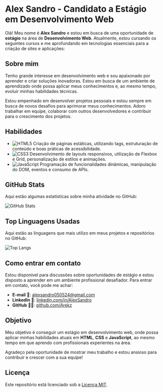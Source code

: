 # Alex Sandro - Candidato a Estágio em Desenvolvimento Web

Olá! Meu nome é **Alex Sandro** e estou em busca de uma oportunidade de **estágio** na área de **Desenvolvimento Web**. Atualmente, estou cursando os seguintes cursos e me aprofundando em tecnologias essenciais para a criação de sites e aplicações:

## Sobre mim

Tenho grande interesse em desenvolvimento web e sou apaixonado por aprender e criar soluções inovadoras. Estou em busca de um ambiente de aprendizado onde possa aplicar meus conhecimentos e, ao mesmo tempo, evoluir minhas habilidades técnicas.

Estou empenhado em desenvolver projetos pessoais e estou sempre em busca de novos desafios para aprimorar meus conhecimentos. Adoro trabalhar em equipe, colaborar com outros desenvolvedores e contribuir para o crescimento dos projetos.

## Habilidades

-  ![HTML5](https://img.shields.io/badge/HTML5-E34F26?style=for-the-badge&logo=html5&logoColor=white) Criação de páginas estáticas, utilizando tags, estruturação de conteúdo e boas práticas de acessibilidade.
-  ![CSS3](https://img.shields.io/badge/CSS3-1572B6?style=for-the-badge&logo=css3&logoColor=white) Desenvolvimento de layouts responsivos, utilização de Flexbox e Grid, personalização de estilos e animações.
-  ![JavaScript](https://img.shields.io/badge/JavaScript-F7DF1E?style=for-the-badge&logo=javascript&logoColor=black) Programação de funcionalidades dinâmicas, manipulação do DOM, eventos e consumo de APIs.

## GitHub Stats

Aqui estão algumas estatísticas sobre minha atividade no GitHub:

![GitHub Stats](https://github-readme-stats.vercel.app/api?username=AlexSandro019&show_icons=true&hide_title=true&count_private=true&theme=dracula)

  ## Top Linguagens Usadas

Aqui estão as linguagens que mais utilizo em meus projetos e repositórios no GitHub:

![Top Langs](https://github-readme-stats.vercel.app/api/top-langs/?username=AlexSandro019&layout=compact&langs_count=6&theme=dracula)

## Como entrar em contato

Estou disponível para discussões sobre oportunidades de estágio e estou disposto a aprender em um ambiente profissional desafiador. Para entrar em contato, você pode me achar:

- **E-mail** 📧: [alexsandro050524@gmail.com](mailto:alexsandro050524@gmail.com)
- **LinkedIn** 🔗: [linkedin.com/in/AlexSandro](https://www.linkedin.com/in/alex-sandro-5aa6a52b7/)
- **GitHub** 👨‍💻: [github.com/Arekz](https://github.com/AlexSandro019)

## Objetivo

Meu objetivo é conseguir um estágio em desenvolvimento web, onde possa aplicar minhas habilidades atuais em **HTML**, **CSS** e **JavaScript**, ao mesmo tempo em que aprendo com profissionais experientes na área.

Agradeço pela oportunidade de mostrar meu trabalho e estou ansioso para contribuir e crescer com a sua equipe!

## Licença

Este repositório está licenciado sob a [Licença MIT](LICENSE).
